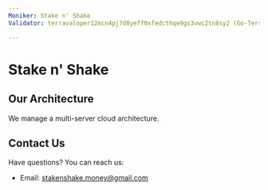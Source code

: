 ```yaml
---
Moniker: Stake n' Shake
Validator: terravaloper12mcn4pj7d8yeff0xfedcthqe9gs3vwc2tn8sy2 (Go-Terra)

---
```


# Stake n' Shake

## Our Architecture

We manage a multi-server cloud architecture.

## Contact Us

Have questions? You can reach us:

- Email: stakenshake.money@gmail.com
